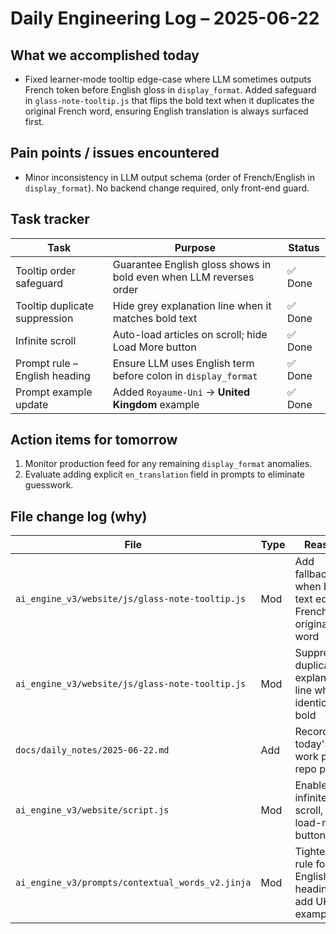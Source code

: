 # Daily Engineering Log – 2025-06-22

## What we accomplished today

* Fixed learner-mode tooltip edge-case where LLM sometimes outputs French token before English gloss in `display_format`.  Added safeguard in `glass-note-tooltip.js` that flips the bold text when it duplicates the original French word, ensuring English translation is always surfaced first.

## Pain points / issues encountered

* Minor inconsistency in LLM output schema (order of French/English in `display_format`).  No backend change required, only front-end guard.

## Task tracker

| Task | Purpose | Status |
|------|---------|--------|
| Tooltip order safeguard | Guarantee English gloss shows in bold even when LLM reverses order | ✅ Done |
| Tooltip duplicate suppression | Hide grey explanation line when it matches bold text | ✅ Done |
| Infinite scroll | Auto-load articles on scroll; hide Load More button | ✅ Done |
| Prompt rule – English heading | Ensure LLM uses English term before colon in `display_format` | ✅ Done |
| Prompt example update | Added `Royaume-Uni` → **United Kingdom** example | ✅ Done |

## Action items for tomorrow

1. Monitor production feed for any remaining `display_format` anomalies.
2. Evaluate adding explicit `en_translation` field in prompts to eliminate guesswork.

## File change log (why)

| File | Type | Reason |
|------|------|--------|
| `ai_engine_v3/website/js/glass-note-tooltip.js` | Mod | Add fallback when bold text equals French original word |
| `ai_engine_v3/website/js/glass-note-tooltip.js` | Mod | Suppress duplicate explanation line when identical to bold |
| `docs/daily_notes/2025-06-22.md` | Add | Record today's work per repo policy |
| `ai_engine_v3/website/script.js` | Mod | Enable infinite scroll, hide load-more button |
| `ai_engine_v3/prompts/contextual_words_v2.jinja` | Mod | Tighten rule for English heading; add UK example | 